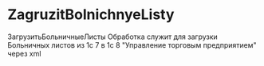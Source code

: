 # ZagruzitBolnichnyeListy
ЗагрузитьБольничныеЛисты
Обработка служит для загрузки Больничных листов из 1с 7 в 1с 8 "Управление торговым предприятием" через xml
